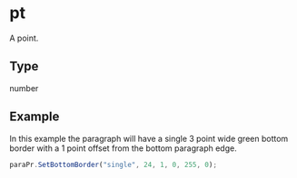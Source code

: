 # pt

A point.

## Type

number



## Example

In this example the paragraph will have a single 3 point wide green bottom border with a 1 point offset from the bottom paragraph edge.

```javascript
paraPr.SetBottomBorder("single", 24, 1, 0, 255, 0);
```
